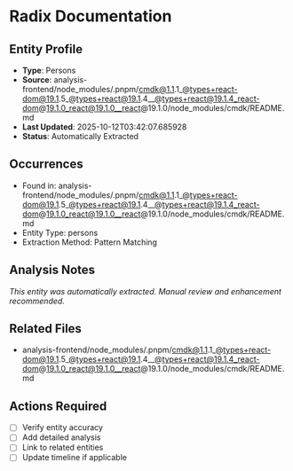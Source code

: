 # Radix Documentation

## Entity Profile
- **Type**: Persons
- **Source**: analysis-frontend/node_modules/.pnpm/cmdk@1.1.1_@types+react-dom@19.1.5_@types+react@19.1.4__@types+react@19.1.4_react-dom@19.1.0_react@19.1.0__react@19.1.0/node_modules/cmdk/README.md
- **Last Updated**: 2025-10-12T03:42:07.685928
- **Status**: Automatically Extracted

## Occurrences
- Found in: analysis-frontend/node_modules/.pnpm/cmdk@1.1.1_@types+react-dom@19.1.5_@types+react@19.1.4__@types+react@19.1.4_react-dom@19.1.0_react@19.1.0__react@19.1.0/node_modules/cmdk/README.md
- Entity Type: persons
- Extraction Method: Pattern Matching

## Analysis Notes
*This entity was automatically extracted. Manual review and enhancement recommended.*

## Related Files
- analysis-frontend/node_modules/.pnpm/cmdk@1.1.1_@types+react-dom@19.1.5_@types+react@19.1.4__@types+react@19.1.4_react-dom@19.1.0_react@19.1.0__react@19.1.0/node_modules/cmdk/README.md

## Actions Required
- [ ] Verify entity accuracy
- [ ] Add detailed analysis
- [ ] Link to related entities
- [ ] Update timeline if applicable
